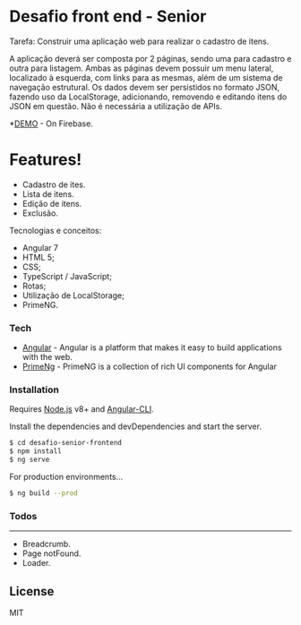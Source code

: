 # Desafio front end - Senior

Tarefa: Construir uma aplicação web para realizar o cadastro de itens.

  A aplicação deverá ser composta por 2 páginas, sendo uma para cadastro e outra para listagem. Ambas as páginas devem possuir um menu lateral, localizado à esquerda, com links para as mesmas, além de um sistema de navegação estrutural. 
Os dados devem ser persistidos no formato JSON, fazendo uso da LocalStorage, adicionando, removendo e editando itens do JSON em questão. Não é necessária a utilização de APIs.

*[DEMO](https://desafio-frontend-senior.firebaseapp.com/) - On Firebase.

# Features!

  - Cadastro de ites.
  - Lista de itens.
  - Edição de itens.
  - Exclusão.

Tecnologias e conceitos:
  - Angular 7
  - HTML 5;
  - CSS;
  - TypeScript / JavaScript;
  - Rotas;
  - Utilização de LocalStorage;
  - PrimeNG.


### Tech

* [Angular](https://angular.io/docs) - Angular is a platform that makes it easy to build applications with the web.
* [PrimeNg](https://www.primefaces.org/primeng/#/) - PrimeNG is a collection of rich UI components for Angular

### Installation

Requires [Node.js](https://nodejs.org/) v8+ and [Angular-CLI](https://cli.angular.io/).

Install the dependencies and devDependencies and start the server.

```sh
$ cd desafio-senior-frontend
$ npm install 
$ ng serve
```

For production environments...

```sh
$ ng build --prod
```


### Todos

 - ----
 - Breadcrumb.
 - Page notFound.
 - Loader.

License
----

MIT

